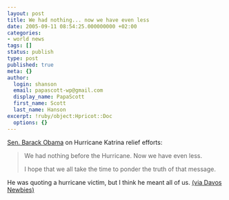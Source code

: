 ```yaml
---
layout: post
title: We had nothing... now we have even less
date: 2005-09-11 08:54:25.000000000 +02:00
categories:
- world news
tags: []
status: publish
type: post
published: true
meta: {}
author:
  login: shanson
  email: papascott-wp@gmail.com
  display_name: PapaScott
  first_name: Scott
  last_name: Hanson
excerpt: !ruby/object:Hpricot::Doc
  options: {}
---
```

<p><a href="http://obama.senate.gov/statement/050906-statement_of_senator_barack_obama_on_hurricane_katrina_relief_efforts/index.html" title="Barack Obama - U.S. Senator for Illinois">Sen. Barack Obama</a> on Hurricane Katrina relief efforts:</p>
<blockquote><p>We had nothing before the Hurricane. Now we have even less.</p>
<p>I hope that we all take the time to ponder the truth of that message. </p></blockquote>
<p>He was quoting a hurricane victim, but I think he meant all of us. <a href="http://www.davosnewbies.com/2005/09/07/obama-on-katrina/" title="Davos Newbies &raquo; Blog Archive &raquo; Obama on Katrina">(via Davos Newbies)</a></p>
